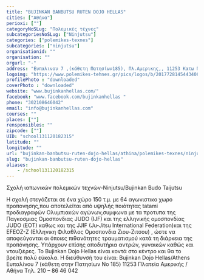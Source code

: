 ```yaml
---
title: "BUJINKAN BANBUTSU RUTEN DOJO HELLAS"
cities: ["Αθήνα"]
perioxi: [""]
categoryNoSLug: "Πολεμικές τέχνες"
subcategoriesNoSLug: ["Ninjutsu"]
categories: ["polemikes-texnes"]
subcategories: ["ninjutsu"]
organisationid: ""
organisation: ""
orgurl: "-"
address: "Ευπαλινου 7 ,(κάθετη Πατησίων185), Πλ.Αμερικης,, 11253 Κατω Πατησια-Κυψελη,Αθηνα (Athens, Greece)"
logoimg: "https://www.polemikes-tehnes.gr/pics/logos/b/2017728145443406.jpg"
profilePhoto : "downloaded"
coverPhoto : "downloaded"
website: "www.bujinkanhellas.com/"
facebook: "www.facebook.com/bujinkanhellas "
phone: "302108646042"
email: "info@bujinkanhellas.com"
courses: ""
places: [""]
rensponsibles: ""
zipcode: [""]
UID: "school131120182315"
latitude: ""
longitude: ""
url: "bujinkan-banbutsu-ruten-dojo-hellas/athina/polemikes-texnes/ninjutsu"
slug: "bujinkan-banbutsu-ruten-dojo-hellas"
aliases:
    - /school131120182315
---
```



Σχολή ιαπωνικών πολεμικών τεχνών-Ninjutsu/Bujinkan Budo Taijutsu

Η σχολή στεγάζεται σε ένα χώρο 150 τ.μ. με 64 αγωνιστικο χωρο προπονησης,που αποτελείται από υψηλής ποιότητας tatami προδιαγραφών Ολυμπιακών αγώνων,συμφωνα με τα προτυπα της Παγκοσμιας Ομοσπονδιας JUDO (IJF) και της ελληνικής ομοσπονδίας JUDO (ΕΟT) καθως και της JJIF (Ju-Jitsu International Federation)και της EFEOZ-Z (Eλληνικη Φιλαθλος Ομοσπονδια Ζιου-Ζιτσου) , ώστε να αποφεύγονται οι όποιες πιθανότητες τραυματισμού κατά τη διάρκεια της προπόνησης. Υπάρχουν επίσης αποδυτήρια αντρών, γυναικών καθώς και ντουζιέρες. Το Bujinkan Dojo Hellas είναι κοντά στο κέντρο και θα το βρείτε πολύ εύκολα. Η διεύθυνσή του είναι: Bujinkan Dojo Hellas/Athens Ευπαλίνου 7 (κάθετη στην Πατησίων No 185) 11253 Πλατεία Αμερικής / Αθήνα Τηλ. 210 – 86 46 042